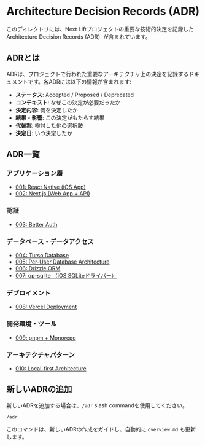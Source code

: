# Architecture Decision Records (ADR)

このディレクトリには、Next Liftプロジェクトの重要な技術的決定を記録したArchitecture Decision Records (ADR）が含まれています。

## ADRとは

ADRは、プロジェクトで行われた重要なアーキテクチャ上の決定を記録するドキュメントです。各ADRには以下の情報が含まれます:

- **ステータス**: Accepted / Proposed / Deprecated
- **コンテキスト**: なぜこの決定が必要だったか
- **決定内容**: 何を決定したか
- **結果・影響**: この決定がもたらす結果
- **代替案**: 検討した他の選択肢
- **決定日**: いつ決定したか

## ADR一覧

### アプリケーション層

- [001: React Native (iOS App)](./001-react-native-for-ios.md)
- [002: Next.js (Web App + API)](./002-nextjs-for-web-and-api.md)

### 認証

- [003: Better Auth](./003-better-auth.md)

### データベース・データアクセス

- [004: Turso Database](./004-turso-database.md)
- [005: Per-User Database Architecture](./005-per-user-database-architecture.md)
- [006: Drizzle ORM](./006-drizzle-orm.md)
- [007: op-sqlite （iOS SQLiteドライバー）](./007-op-sqlite-for-ios.md)

### デプロイメント

- [008: Vercel Deployment](./008-vercel-deployment.md)

### 開発環境・ツール

- [009: pnpm + Monorepo](./009-pnpm-monorepo.md)

### アーキテクチャパターン

- [010: Local-first Architecture](./010-local-first-architecture.md)

## 新しいADRの追加

新しいADRを追加する場合は、`/adr` slash commandを使用してください。

```plaintext
/adr
```

このコマンドは、新しいADRの作成をガイドし、自動的に `overview.md` も更新します。
